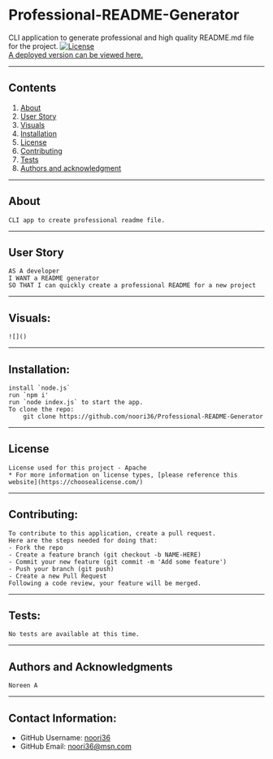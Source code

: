# Professional-README-Generator
  CLI application to generate professional and high quality README.md file for the project.
  [![License](https://img.shields.io/badge/License-Apache%202.0-blue.svg)](https://opensource.org/licenses/Apache-2.0)
  <br>[A deployed version can be viewed here.](https://github.com/noori36/Professional-README-Generator)
  
  ---
  ## Contents
  1. [About](#about)
  2. [User Story](#user%20story)
  3. [Visuals](#visuals)
  4. [Installation](#installation)
  5. [License](#license)
  6. [Contributing](#contributing)
  7. [Tests](#tests)
  8. [Authors and acknowledgment](#authors%20and%20acknowledgment)
  ---
  ## About
    CLI app to create professional readme file.
  ---
  ## User Story
  ```
  AS A developer
  I WANT a README generator
  SO THAT I can quickly create a professional README for a new project
  ```
    
  ---
  ## Visuals:
    ![]()
  ---
  ## Installation:
    install `node.js` 
    run `npm i'
    run `node index.js` to start the app.
    To clone the repo:
        git clone https://github.com/noori36/Professional-README-Generator
    
  ---
  ## License
    License used for this project - Apache
    * For more information on license types, [please reference this website](https://choosealicense.com/)
  ---
  ## Contributing:
    
    To contribute to this application, create a pull request.
    Here are the steps needed for doing that:
    - Fork the repo
    - Create a feature branch (git checkout -b NAME-HERE)
    - Commit your new feature (git commit -m 'Add some feature')
    - Push your branch (git push)
    - Create a new Pull Request
    Following a code review, your feature will be merged.
  ---
  ## Tests:
    No tests are available at this time.
  ---
  ## Authors and Acknowledgments
    Noreen A
  ---
  ## Contact Information:
  * GitHub Username: [noori36](https://github.com/noori36)
  * GitHub Email: noori36@msn.com
